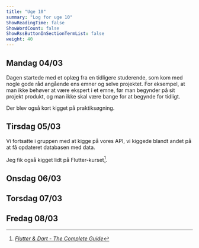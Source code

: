 ```yaml
---
title: "Uge 10"
summary: "Log for uge 10"
ShowReadingTime: false
ShowWordCount: false
ShowRssButtonInSectionTermList: false
weight: 40
---
```


## Mandag 04/03

Dagen startede med et oplæg fra en tidligere studerende, som kom med nogle gode råd angående ens emner og selve projektet.
For eksempel, at man ikke behøver at være ekspert i et emne, før man begynder på sit projekt produkt, og man ikke skal være bange for at begynde for tidligt.

Der blev også kort kigget på praktiksøgning.

## Tirsdag 05/03

Vi fortsatte i gruppen med at kigge på vores API, vi kiggede blandt andet på at få opdateret databasen med data.

Jeg fik også kigget lidt på Flutter-kurset[^1].

## Onsdag 06/03


## Torsdag 07/03


## Fredag 08/03


[^1]: [*Flutter & Dart - The Complete Guide*](https://www.udemy.com/course/learn-flutter-dart-to-build-ios-android-apps/)